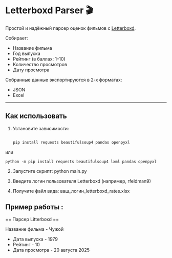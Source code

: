 # Letterboxd Parser 🎬

Простой и надёжный парсер оценок фильмов с [Letterboxd](https://letterboxd.com).

Собирает:
- Название фильма
- Год выпуска
- Рейтинг (в баллах: 1–10)
- Количество просмотров
- Дату просмотра

Собранные данные экспортируются в 2-х форматах:

* JSON
* Excel
---

## Как использовать

1. Установите зависимости:
   ```bash 

   pip install requests beautifulsoup4 pandas openpyxl

или 

    python -m pip install requests beautifulsoup4 lxml pandas openpyxl

2. Запустите скрипт:
   python main.py


   
3. Введите логин пользователя Letterboxd (например, rfeldman9)

4. Получите файл вида: ваш_логин_letterboxd_rates.xlsx



 ## Пример работы :
 
   == Парсер Litterboxd ==

 Название фильма - Чужой 
 * Дата выпуска - 1979
 * Рейтинг - 10
 * Дата просмотра - 20 августа 2025
 







